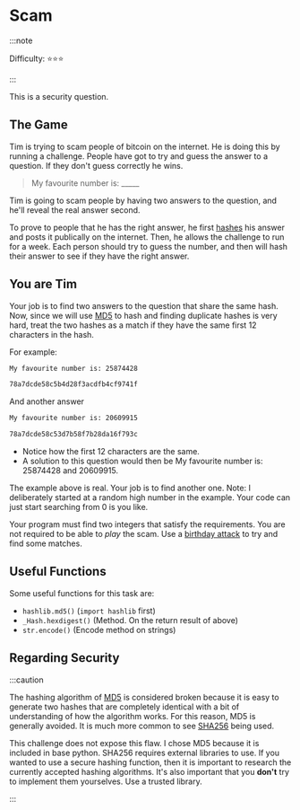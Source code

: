 # Scam

:::note

Difficulty: ⭐⭐⭐

:::

This is a security question.

## The Game

Tim is trying to scam people of bitcoin on the internet. He is doing this by running a challenge. People have got to try and guess the answer to a question. If they don't guess correctly he wins.

> My favourite number is: _____

Tim is going to scam people by having two answers to the question, and he'll reveal the real answer second.

To prove to people that he has the right answer, he first [hashes](https://en.wikipedia.org/wiki/Cryptographic_hash_function) his answer and posts it publically on the internet. Then, he allows the challenge to run for a week. Each person should try to guess the number, and then will hash their answer to see if they have the right answer.

## You are Tim

Your job is to find two answers to the question that share the same hash. Now, since we will use [MD5](https://www.geeksforgeeks.org/md5-hash-python/) to hash and finding duplicate hashes is very hard, treat the two hashes as a match if they have the same first 12 characters in the hash.

For example:

```txt
My favourite number is: 25874428
```

```txt
78a7dcde58c5b4d28f3acdfb4cf9741f
```

And another answer

```txt
My favourite number is: 20609915
```

```txt
78a7dcde58c53d7b58f7b28da16f793c
```

- Notice how the first 12 characters are the same.
- A solution to this question would then be My favourite number is: 25874428
 and 20609915.

The example above is real. Your job is to find another one. Note: I deliberately started at a random high number in the example. Your code can just start searching from 0 is you like.

Your program must find two integers that satisfy the requirements. You are not required to be able to *play* the scam. Use a [birthday attack](https://en.wikipedia.org/wiki/Birthday_attack) to try and find some matches.

## Useful Functions

Some useful functions for this task are:

- `hashlib.md5()` (`import hashlib` first)
- `_Hash.hexdigest()` (Method. On the return result of above)
- `str.encode()` (Encode method on strings)

## Regarding Security

:::caution

The hashing algorithm of [MD5](https://en.wikipedia.org/wiki/MD5) is considered broken because it is easy to generate two hashes that are completely identical with a bit of understanding of how the algorithm works. For this reason, MD5 is generally avoided. It is much more common to see [SHA256](https://en.wikipedia.org/wiki/SHA-2) being used.

This challenge does not expose this flaw. I chose MD5 because it is included in base python. SHA256 requires external libraries to use. If you wanted to use a secure hashing function, then it is important to research the currently accepted hashing algorithms. It's also important that you **don't** try to implement them yourselves. Use a trusted library.

:::
